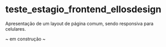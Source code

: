 # teste_estagio_frontend_ellosdesign
Apresentação de um layout de página comum, sendo responsiva para celulares.

~ em construção ~
